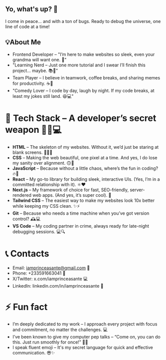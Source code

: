 ## Yo, what's up? 👋
I come in peace... and with a ton of bugs. Ready to debug the universe, one line of code at a time!

## 💡About Me
- Frontend Developer – "I’m here to make websites so sleek, even your grandma will want one. 👵"
- "Learning Nerd – Just one more tutorial and I swear I’ll finish this project... maybe. 📚🔄"
- Team Player – I believe in teamwork, coffee breaks, and sharing memes for productivity. ☕🤝
- "Comedy Lover – I code by day, laugh by night. If my code breaks, at least my jokes still land. 😆💻"

# 🔭 Tech Stack – A developer’s secret weapon 🦸‍♂️💻
- **HTML** – The skeleton of my websites. Without it, we’d just be staring at blank screens. 🧑‍💻❌
- **CSS** – Making the web beautiful, one pixel at a time. And yes, I do lose my sanity over alignment. 🙃🎨
- **JavaScript** – Because without a little chaos, where’s the fun in coding? 🔥🤪
- **React** – My go-to library for building sleek, interactive UIs. (Yes, I’m in a committed relationship with it). ⚛️❤️
- **Next.js** – My framework of choice for fast, SEO-friendly, server-rendered web apps. (And yes, it’s super cool). 🚀
- **Tailwind CSS** – The easiest way to make my websites look 10x better while keeping my CSS clean. ✨⚡
- **Git** – Because who needs a time machine when you’ve got version control? 🕰️💻
- **VS Code** – My coding partner in crime, always ready for late-night debugging sessions. 💻🔍

# 📞 Contacts
- Email: iamprinceasante@gmail.com 📧
- Phone: +233591663041 📱
- X/Twitter: x.com/iamprinceasante 💻
- LinkedIn: linkedin.com/in/iamprinceasante 🔗

# ⚡ Fun fact
- I’m deeply dedicated to my work – I approach every project with focus and commitment, no matter the challenges. 💻
- I’ve been known to give my computer pep talks – “Come on, you can do this. Just run smoothly for once!” 💪😂
- I speak fluent emoji – It's my secret language for quick and effective communication. 😎✨

